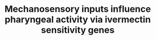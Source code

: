 ---
annotations:
- id: PW:0001502
  parent: signaling pathway
  type: Pathway Ontology
  value: mechanotransduction pathway
- id: PW:0000003
  parent: signaling pathway
  type: Pathway Ontology
  value: signaling pathway
authors:
- Nbhatla
- Thomas
- MaintBot
- Khanspers
- Elisa
- RaatsS
- Egonw
description: ''
last-edited: 2021-05-27
organisms:
- Caenorhabditis elegans
redirect_from:
- /index.php/Pathway:WP1765
- /instance/WP1765
- /instance/WP1765_rr123563
revision: r123563
schema-jsonld:
- '@context': https://schema.org/
  '@id': https://wikipathways.github.io/pathways/WP1765.html
  '@type': Dataset
  creator:
    '@type': Organization
    name: WikiPathways
  description: ''
  keywords:
  - avr-14
  - avr-15
  - eat-18
  - eat-2
  - eat-4
  - egl-30
  - goa-1
  - unc-25
  - unc-7
  license: CC0
  name: Mechanosensory inputs influence pharyngeal activity via ivermectin sensitivity
    genes
seo: CreativeWork
title: Mechanosensory inputs influence pharyngeal activity via ivermectin sensitivity
  genes
wpid: WP1765
---